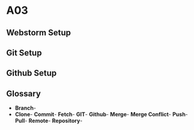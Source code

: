 # A03

## Webstorm Setup

## Git Setup

## Github Setup

## Glossary
+ **Branch**-
+ **Clone**-
**Commit**-
**Fetch**-
**GIT**-
**Github**-
**Merge**-
**Merge Conflict**-
**Push**-
**Pull**-
**Remote**-
**Repository**-

